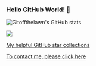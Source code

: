 <!--
**Gitoffthelawn/Gitoffthelawn** is a ✨ _special_ ✨ repository because its `README.md` (this file) appears on your GitHub profile.

Here are some ideas to get you started:

- 🔭 I’m currently working on ...
- 🌱 I’m currently learning ...
- 👯 I’m looking to collaborate on ...
- 🤔 I’m looking for help with ...
- 💬 Ask me about ...
- 📫 How to reach me: ...
- 😄 Pronouns: ...
- ⚡ Fun fact: ...
-->

### Hello GitHub World! 👯

![Gitoffthelawn's GitHub stats](https://github-readme-stats-git-masterrstaa-rickstaa.vercel.app/api?username=gitoffthelawn&show_icons=true&title_color=ff0&icon_color=a0ffaa&text_color=dfd&bg_color=151515)

<img src="https://github-readme-streak-stats.herokuapp.com/?user=gitoffthelawn&theme=dark" />

[My helpful GitHub star collections](https://github.com/Gitoffthelawn?tab=stars)

[To contact me, please click here](https://github.com/Gitoffthelawn/Contact-Gitoffthelawn)


<!--
<img align="center" src="https://github-readme-stats.vercel.app/api?username=gitoffthelawn&show_icons=true&line_height=33&count_private=false&theme=dark" alt="Gitoffthelawn's GitHub Stats" />

<img align="center" src="https://github-readme-stats.vercel.app/api/top-langs/?username=gitoffthelawn&hide=cmake&langs_count=4&line_height=35&theme=dark" />

<img align="left" hspace="5" src="https://github-readme-stats.vercel.app/api?username=gitoffthelawn&count_private=false&show_icons=true&theme=dark&include_all_commits=false&hide_rank=true">
-->
